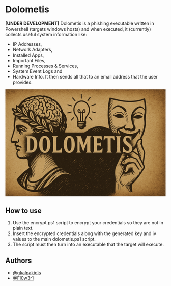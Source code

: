 
# Dolometis

**[UNDER DEVELOPMENT]**
Dolometis is a phishing executable written in Powershell (targets windows hosts) and when executed, it (currently) collects useful system information like:
- IP Addresses,
- Network Adapters,
- Installed Apps,
- Important Files,
- Running Processes & Services,
- System Event Logs and
- Hardware Info.
It then sends all that to an email address that the user provides.


![](https://raw.githubusercontent.com/gkalpakidis/Dolometis/refs/heads/main/misc/dolometis-banner-1.png)


## How to use

1. Use the encrypt.ps1 script to encrypt your credentials so they are not in plain text.
2. Insert the encrypted credentials along with the generated key and iv values to the main dolometis.ps1 script.
3. The script must then turn into an executable that the target will execute.

## Authors

- [@gkalpakidis](https://github.com/gkalpakidis)
- [@Fl0w3r1](https://github.com/Fl0w3r1)
